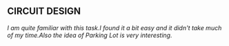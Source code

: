 ## CIRCUIT DESIGN
*I am quite familiar with this task.I found it a bit easy and it didn't take much of my time.Also the idea of Parking Lot is very interesting.*
